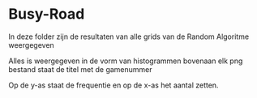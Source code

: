 # Busy-Road

In deze folder zijn de resultaten van alle grids van de Random Algoritme weergegeven

Alles is weergegeven in de vorm van histogrammen bovenaan elk png bestand staat de titel met de gamenummer

Op de y-as staat de frequentie en op de x-as het aantal zetten.
